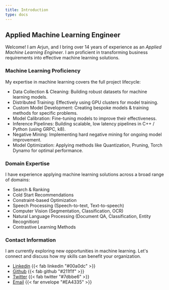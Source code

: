 ```yaml
---
title: Introduction
type: docs
---
```


## **Applied Machine Learning Engineer**

Welcome! I am Arjun, and I bring over 14 years of experience as an *Applied Machine Learning Engineer*. I am proficient in transforming business requirements into effective machine learning solutions.

### **Machine Learning Proficiency**

My expertise in machine learning covers the full project lifecycle:

- Data Collection & Cleaning: Building robust datasets for machine learning models.
- Distributed Training: Effectively using GPU clusters for model training.
- Custom Model Development: Creating bespoke models & training methods for specific problems.
- Model Calibration: Fine-tuning models to improve their effectiveness.
- Inference Pipelines: Building scalable, low latency pipelines in C++ / Python (using GRPC, k8).
- Negative Mining: Implementing hard negative mining for ongoing model improvement.
- Model Optimization: Applying methods like Quantization, Pruning, Torch Dynamo for optimal performance.

### **Domain Expertise**

I have experience applying machine learning solutions across a broad range of domains:

- Search & Ranking
- Cold Start Recommendations
- Constraint-based Optimization
- Speech Processing (Speech-to-text, Text-to-speech)
- Computer Vision (Segmentation, Classification, OCR)
- Natural Language Processing (Document QA, Classification, Entity Recognition)
- Contrastive Learning Methods

### **Contact Information**

I am currently exploring new opportunities in machine learning. Let's connect and discuss how my skills can benefit your organization.

- [Linkedin](https://www.linkedin.com/in/arjunvariar) {{< fab linkedin "#00a0dc" >}}
- [Github](https://github.com/viig99) {{< fab github "#211f1f" >}}
- [Twitter](https://twitter.com/vigi99/) {{< fab twitter "#7dbbe6" >}}
- [Email](mailto:accio.arjun@gmail.com) {{< far envelope "#EA4335" >}}
